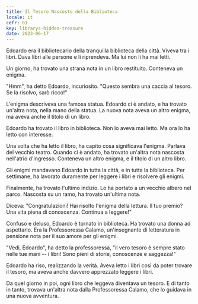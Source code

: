 ```yaml
---
title: Il Tesoro Nascosto della Biblioteca
locale: it
cefr: b1
key: librarys-hidden-treasure
date: 2023-06-17
---
```


Edoardo era il bibliotecario della tranquilla biblioteca della città. Viveva tra i libri. Dava libri alle persone e li riprendeva. Ma lui non li ha mai letti.

Un giorno, ha trovato una strana nota in un libro restituito. Conteneva un enigma.

"Hmm", ha detto Edoardo, incuriosito. "Questo sembra una caccia al tesoro. Se la risolvo, sarò ricco!"

L'enigma descriveva una famosa statua. Edoardo ci è andato, e ha trovato un'altra nota, nella mano della statua. La nuova nota aveva un altro enigma, ma aveva anche il titolo di un libro.

Edoardo ha trovato il libro in biblioteca. Non lo aveva mai letto. Ma ora lo ha letto con interesse.

Una volta che ha letto il libro, ha capito cosa significava l'enigma. Parlava del vecchio teatro. Quando ci è andato, ha trovato un'altra nota nascosta nell'atrio d'ingresso. Conteneva un altro enigma, e il titolo di un altro libro.

Gli enigmi mandavano Edoardo in tutta la città, e in tutta la biblioteca. Per settimane, ha lavorato duramente per leggere i libri e risolvere gli enigmi.

Finalmente, ha trovato l'ultimo indizio. Lo ha portato a un vecchio albero nel parco. Nascosta su un ramo, ha trovato un'ultima nota.

Diceva: "Congratulazioni! Hai risolto l'enigma della lettura. Il tuo premio? Una vita piena di conoscenza. Continua a leggere!"

Confuso e deluso, Edoardo è tornato in biblioteca. Ha trovato una donna ad aspettarlo. Era la Professoressa Calamo, un'insegnante di letteratura in pensione nota per il suo amore per gli enigmi.

"Vedi, Edoardo", ha detto la professoressa, "il vero tesoro è sempre stato nelle tue mani -- i libri! Sono pieni di storie, conoscenze e saggezza!"

Edoardo ha riso, realizzando la verità. Aveva letto i libri così da poter trovare il tesoro, ma aveva anche davvero apprezzato leggere i libri.

Da quel giorno in poi, ogni libro che leggeva diventava un tesoro. E di tanto in tanto, trovava un'altra nota dalla Professoressa Calamo, che lo guidava in una nuova avventura.